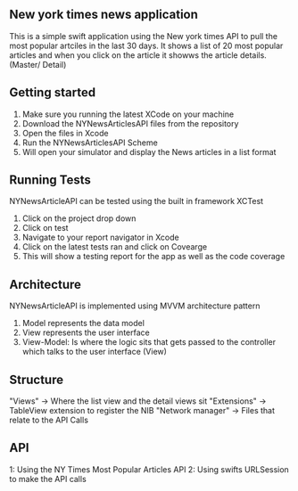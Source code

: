 ## New york times news application 

This is a simple swift application using the New york times API to pull the most popular artciles in the last 30 days. 
It shows a list of 20 most popular articles and when you click on the article it showws the article details. (Master/ Detail)

## Getting started

1. Make sure you running the latest XCode on your machine
2. Download the NYNewsArticlesAPI files from the repository 
3. Open the files in Xcode 
4. Run the NYNewsArticlesAPI Scheme
5. Will open your simulator and display the News articles in a list format

## Running Tests

NYNewsArticleAPI can be tested using the built in framework XCTest

1. Click on the project drop down
2. Click on test
3. Navigate to your report navigator in Xcode 
4. Click on the latest tests ran and click on Covearge 
5. This will show a testing report for the app as well as the code coverage

## Architecture

NYNewsArticleAPI is implemented using MVVM architecture pattern 

1. Model represents the data model 
2. View represents the user interface 
3. View-Model: Is where the logic sits that gets passed to the controller which talks to the user interface (View)

## Structure

"Views" -> Where the list view and the detail views sit
"Extensions" -> TableView extension to register the NIB
"Network manager" -> Files that relate to the API Calls

## API

1: Using the NY Times Most Popular Articles API
2: Using swifts URLSession to make the API calls 
